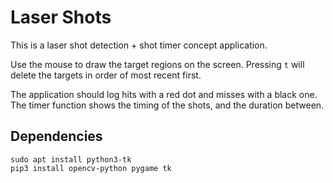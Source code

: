 # Laser Shots

This is a laser shot detection + shot timer concept application.  

Use the mouse to draw the target regions on the screen.  Pressing `t` will delete the targets in order of most recent first.  

The application should log hits with a red dot and misses with a black one.  The timer function shows the timing of the shots, and the duration between.

## Dependencies

```
sudo apt install python3-tk
pip3 install opencv-python pygame tk
```
